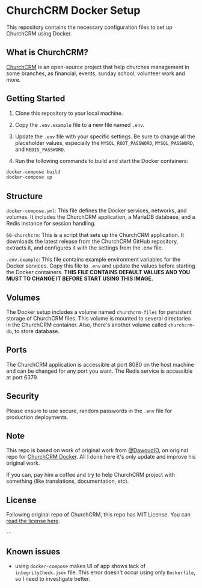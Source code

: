 # ChurchCRM Docker Setup

This repository contains the necessary configuration files to set up ChurchCRM using Docker.

## What is ChurchCRM?

[ChurchCRM](https://churchcrm.io/) is an open-source project that help churches management in some branches, as financial, events, sunday school, volunteer work and more.

## Getting Started

1. Clone this repository to your local machine.

2. Copy the `.env.example` file to a new file named `.env`.

3. Update the `.env` file with your specific settings. Be sure to change all the placeholder values, especially the `MYSQL_ROOT_PASSWORD`, `MYSQL_PASSWORD`, and `REDIS_PASSWORD`.

4. Run the following commands to build and start the Docker containers:

```sh
docker-compose build
docker-compose up
```

## Structure

`docker-compose.yml`: This file defines the Docker services, networks, and volumes. It includes the ChurchCRM application, a MariaDB database, and a Redis instance for session handling.

`60-churchcrm`: This is a script that sets up the ChurchCRM application. It downloads the latest release from the ChurchCRM GitHub repository, extracts it, and configures it with the settings from the .env file.

`.env.example`: This file contains example environment variables for the Docker services. Copy this file to `.env` and update the values before starting the Docker containers. **THIS FILE CONTAINS DEFAULT VALUES AND YOU MUST TO CHANGE IT BEFORE START USING THIS IMAGE.**

## Volumes

The Docker setup includes a volume named `churchcrm-files` for persistent storage of ChurchCRM files. This volume is mounted to several directories in the ChurchCRM container. Also, there's another volume called `churchcrm-db`, to store database.

## Ports

The ChurchCRM application is accessible at port 8080 on the host machine and can be changed for any port you want. The Redis service is accessible at port 6379.

## Security

Please ensure to use secure, random passwords in the `.env` file for production deployments.

## Note

This repo is based on work of original work from [@DawoudIO](https://github.com/DawoudIO), on original repo for [ChurchCRM Docker](https://github.com/ChurchCRM/Docker). All I done here it's only update and improve his original work.

If you can, pay him a coffee and try to help ChurchCRM project with something (like translations, documentation, etc).

## License

Following original repo of ChurchCRM, this repo has MIT License. You can [read the license here](LICENSE).

--

## Known issues

- using `docker-compose` makes UI of app shows lack of `integrityCheck.json` file. This error doesn't occur using only `Dockerfile`, so I need to investigate better.
